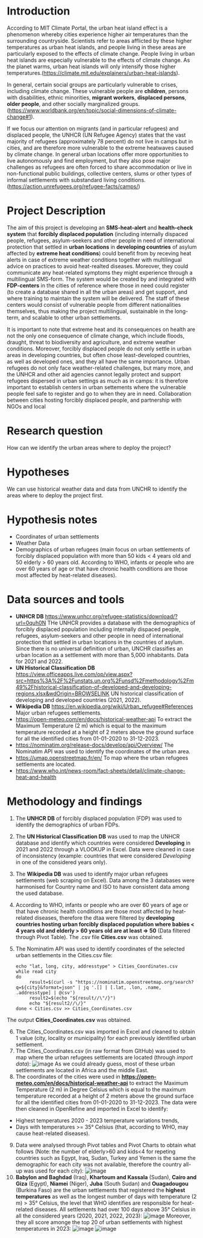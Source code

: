 # Introduction

According to MIT Climate Portal, the urban heat island effect is a phenomenon whereby cities experience higher air temperatures than the surrounding countryside. Scientists refer to areas afflicted by these higher temperatures as urban heat islands, and people living in these areas are particularly exposed to the effects of climate change. People living in urban heat islands are especially vulnerable to the effects of climate change. As the planet warms, urban heat islands will only intensify those higher temperatures.(https://climate.mit.edu/explainers/urban-heat-islands).

In general, certain social groups are particularly vulnerable to crises, including climate change. These vulnerable people are **children**, persons with disabilities, ethnic minorities, **migrant workers**, **displaced persons**, **older people**, and other socially marginalized groups. (https://www.worldbank.org/en/topic/social-dimensions-of-climate-change#1).

If we focus our attention on migrants (and in particular refugees) and displaced people, the UNHCR (UN Refugee Agency) states that the vast majority of refugees (approximately 78 percent) do not live in camps but in cities, and are therefore more vulnerable to the extreme heatwaves caused by climate change. In general urban locations offer more opportunities to live autonomously and find employment, but they also pose major challenges as refugees are often forced to share accommodation or live in non-functional public buildings, collective centers, slums or other types of informal settlements with substandard living conditions. (https://action.unrefugees.org/refugee-facts/camps/)

# Project Description

The aim of this project is developing an **SMS-heat-alert** and **health-check system** that **forcibly displaced population** (including internally dispaced people, refugees, asylum-seekers and other people in need of international protection that settled in **urban locations** in **developing countries** of asylum affected by **extreme heat conditions**) could benefit from by receving heat alerts in case of extreme weather conditions together with multilingual advice on practices to avoid heat-realted diseases. Moreover, they could communicate any heat-related symptoms they might experience through a multilingual SMS-form. The system would be created by and integrated with **FDP-centers** in the cities of reference where those in need could register (to create a database shared in all the urban areas) and get support, and where training to maintain the system will be delivered. The staff of these centers would consist of vulnerable people from different nationalities themselves, thus making the project multilingual, sustainable in the long-term, and scalable to other urban settlements.

It is important to note that extreme heat and its consequences on health are not the only one consequence of climate change, which include floods, draught, threat to biodiversity and agriculture, and extreme weather conditions. Moreover, forcibly displaced people do not only settle in urban areas in developing countries, but often chose least-developed countries, as well as developed ones, and they all have the same importance. Urban refugees do not only face weather-related challenges, but many more, and the UNHCR and other aid agencies cannot legally protect and support refugees dispersed in urban settings as much as in camps: it is therefore important to establish centers in urban settements where the vulnerable people feel safe to register and go to when they are in need. Collaboration between cities hosting forcibly displaced people, and partnership with NGOs and local 

# Research question

How can we identify the urban areas where to deploy the project?

# Hypotheses

We can use historical weather data and data from UNCHR to identify the areas where to deploy the project first. 

# Hypothesis notes

* Coordinates of urban settlements
* Weather Data
* Demographics of urban refugees (main focus on urban settlements of forcibly displaced population with more than 50 kids < 4 years old and 50 elderly > 60 years old. According to WHO, infants or people who are over 60 years of age or that have chronic health conditions are those most affected by heat-related diseases).

# Data sources and tools

* **UNHCR DB** https://www.unhcr.org/refugee-statistics/download/?url=0quh0N
  THe UNHCR provides a database with the demographics of forcibly displaced population including internally dispaced people, refugees, asylum-seekers and other people in need of international protection that settled in urban locations in the countries of asylum. Since there is no universal definition of urban, UNCHR classifies an urban location as a settlement with more than 5,000 inhabitants. Data for 2021 and 2022.
* **UN Historical Classification DB** https://view.officeapps.live.com/op/view.aspx?src=https%3A%2F%2Funstats.un.org%2Funsd%2Fmethodology%2Fm49%2Fhistorical-classification-of-developed-and-developing-regions.xlsx&wdOrigin=BROWSELINK
  UN historical classification of developing and developed countries (2021, 2022).
* **Wikipedia DB** https://en.wikipedia.org/wiki/Urban_refugee#References
  Major urban refugees settlements.
* https://open-meteo.com/en/docs/historical-weather-api
  To extract the Maximum Temperature (2 m) which is equal to the maximum temperature recorded at a height of 2 meters above the ground surface for all the identified cities from 01-01-2020 to 31-12-2023.
* https://nominatim.org/release-docs/develop/api/Overview/
  The Nominatim API was used to identify the coordinates of the urban area.
* https://umap.openstreetmap.fr/en/
  To map where the urban refugees settlements are located.
* https://www.who.int/news-room/fact-sheets/detail/climate-change-heat-and-health

# Methodology and findings

1) The **UNHCR DB** of forcibly displaced population (FDP) was used to identify the demographics of urban FDPs.
2) The **UN Historical Classification DB** was used to map the UNHCR database and identify which countries were considered **Developing** in 2021 and 2022 through a VLOOKUP in Excel. Data were cleaned in case of inconsistency (example: countries that were considered *Developing* in one of the considered years only).
3) The **Wikipedia DB** was used to identify major urban refugees settlements (web scraping on Excel). Data among the 3 databases were harmonised for Country name and ISO to have consistent data among the used database.
4) According to WHO, infants or people who are over 60 years of age or that have chronic health conditions are those most affected by heat-related diseases, therefore the dtaa were filtered by **developing countries hosting urban forcibly displaced population where babies < 4 years old and elderly > 60 years old are at least => 50** (Data filtered through Pivot Table). The .csv file **Cities.csv** was obtained.
5) The Nominatim API was used to identify coordinates of the selected urban settlements in the Cities.csv file:

       echo "lat, long, city, addresstype" > Cities_Coordinates.csv
       while read city
       do    
            result=$(curl -s "https://nominatim.openstreetmap.org/search?q=${city}&format=json" | jq '.[] | [.lat, .lon, .name, .addresstype] | @csv')
            result2=$(echo "${result//\"/}")
            echo "${result2//\/}"
       done < Cities.csv >> Cities_Coordinates.csv

The output **Cities_Coordinates.csv** was obtained.

6) The Cities_Coordinates.csv was imported in Excel and cleaned to obtain 1 value (city, locality or municipality) for each previously identified urban settlement.
7) The Cities_Coordinates.csv (in raw format from GItHub) was used to map where the urban refugees settlements are located (through *import data*):
![image](https://github.com/elenabolla/turin_crash_course-Elena/assets/167084001/719d409a-aad1-4a81-ac40-86644f6cd839)
As we could already guess, most of these urban settlements are located in Africa and the middle East.
8) The coordinates of the cities were used in **https://open-meteo.com/en/docs/historical-weather-api** to extract the Maximum Temperature (2 m) in Degree Celsius which is equal to the maximum temperature recorded at a height of 2 meters above the ground surface for all the identified cities from 01-01-2020 to 31-12-2023. The data were then cleaned in OpenRefine and imported in Excel to identify:
  * Highest temperatures 2020 - 2023 temperature variations trends,
  * Days with temperatures >= 35° Celsius (that, according to WHO, may cause heat-related diseases).
9) Data were analysed through Pivot tables and Pivot Charts to obtain what follows (Note: the number of elderly>60 and kids<4 for repeting countries such as Egypt, Iraq, Sudan, Turkey and Yemen is the same the demographic for each city was not available, therefore the country all-up was used for each city):
![image](https://github.com/elenabolla/turin_crash_course-Elena/assets/167084001/435f9e2c-76bc-48cc-8076-b11c7fb1b890)
10) **Babylon and Baghdad** (Iraq), **Khartoum and Kassala** (Sudan), **Cairo and Giza** (Egypt), **Niamei** (Niger), **Juba** (South Sudan) and **Ouagadougou** (Burkina Faso) are the urban settlements that registered the **highest temperatures** as well as the longest number of days with temperature (2 m) > 35° Celsius, the level that WHO identifies are responsible for heat-related diseases.
All settlements had over 100 days above 35° Celsius in all the considered years (2020, 2021, 2022, 2023):
![image](https://github.com/elenabolla/turin_crash_course-Elena/assets/167084001/d1604d62-26de-4379-96bf-666dc1ee8a41)
Moreover, they all score amonge the top 20 of urban settlements with highest temperatures in 2023:
![image](https://github.com/elenabolla/turin_crash_course-Elena/assets/167084001/6bc27da0-9a76-4797-be1c-67d5a066cbec)
![image](https://github.com/elenabolla/turin_crash_course-Elena/assets/167084001/80112929-6b65-4b9b-97bb-c9e2233f2ba2)




